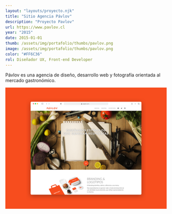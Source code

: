 ```yaml
---
layout: "layouts/proyecto.njk"
title: "Sitio Agencia Pávlov"
description: "Proyecto Pavlov"
url: https://www.pavlov.cl
year: "2015"
date: 2015-01-01
thumb: /assets/img/portafolio/thumbs/pavlov.png
image: /assets/img/portafolio/thumbs/pavlov.png
color: "#FF6C36"
rol: Diseñador UX, Front-end Developer
---
```


Pávlov es una agencia de diseño, desarrollo web y fotografía orientada al mercado gastronómico.

<img src="/assets/img/portafolio/pavlov.png">